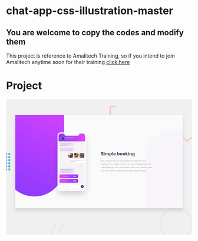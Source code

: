# chat-app-css-illustration-master
## You are welcome to copy the codes and modify them

This project is reference to Amalitech Training, so if you intend to join Amalitech anytime soon for their training [click here](https://amalitech.org/)

# Project
![Design preview for the Chat app CSS illustration coding challenge](./designs/desktop-preview.jpg)
